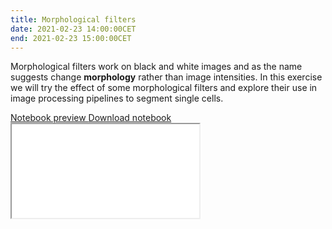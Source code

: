 ```yaml
---
title: Morphological filters
date: 2021-02-23 14:00:00CET
end: 2021-02-23 15:00:00CET
---
```

Morphological filters work on black and white images and as the name suggests change **morphology** rather than image intensities. In this exercise we will try the effect of some morphological filters and explore their use in image processing pipelines to segment single cells.

<a class="btn btn-primary" role="button" data-toggle="collapse" href="#morph_filters" aria-expanded="false" aria-controls="morph_filters">
  Notebook preview
</a>
<a class="btn btn-primary" role="button" href="https://github.com/IES-HelmholtzZentrumMunchen/single-cell-analysis-course-2021/raw/master/notebooks/03_morphological_filters.ipynb">
  Download notebook
</a>

<div class="collapse" id="morph_filters">
  <div class="embed-responsive embed-responsive-4by3">
    <iframe class="embed-responsive-item" title="Jupyter notebook" src="{{'/notebooks/03_morphological_filters.html' | prepend: site.url }}">
  </div>
</div>
